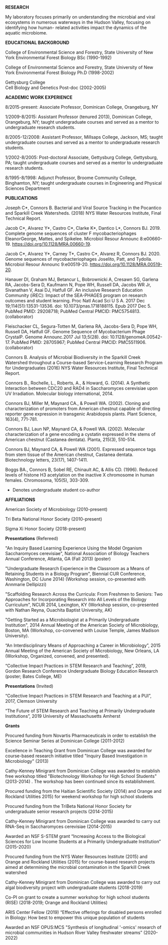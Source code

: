 **RESEARCH**

My laboratory focuses primarily on understanding the microbial and viral ecosystems in numerous waterways in the Hudson Valley, focusing on identifying how human-
related activities impact the dynamics of the aquatic microbiome. 

**EDUCATIONAL BACKGROUND**

College of Environmental Science and Forestry, State University of New York 
Environmental Forest Biology BSc (1990-1992)

College of Environmental Science and Forestry, State University of New York
Environmental Forest Biology Ph.D (1998-2002)

Gettysburg College			   
Cell Biology and Genetics Post-doc (2002-2005)

**ACADEMIC WORK EXPERIENCE**

8/2015-present:  Associate Professor, Dominican College, Orangeburg, NY

1/2009-8/2015:  Assistant Professor (tenured 2013), Dominican College, Orangeburg, NY; taught undergraduate courses and served as a mentor to undergraduate research students.

8/2005-12/2008:  Assistant Professor, Millsaps College, Jackson, MS; taught undergraduate courses and served as a mentor to undergraduate research students.

1/2002-8/2005:  Post-doctoral Associate, Gettysburg College, Gettysburg, PA; taught undergraduate courses and served as a mentor to undergraduate research students.

8/1995-8/1998:  Adjunct Professor, Broome Community College, Binghamton, NY; taught undergraduate courses in Engineering and Physical Sciences Department

**PUBLICATIONS**

Joseph C*, Connors B. Bacterial and Viral Source Tracking in the Pocantico and Sparkill Creek Watersheds. (2018) NYS Water Resources Institute, Final Technical Report.

Jacob C*, Alvarez Y*, Castro C*, Clarke K*, Dantico L*, Connors BJ. 2019. Complete genome sequences of cluster F mycobacteriophages EleanorGeorge, Mattes, and Spikelee. Microbiol Resour Announc 8:e00660-19. https://doi.org/10.1128/MRA.00660-19. 

Jacob C*, Alvarez Y*, Carney T*, Castro C*, Alvarez R, Connors BJ. 2020. Genome
sequences of mycobacteriophages Joselito, Patt, and Tydolla. Microbiol Resour Announc 9:e00519-20. https://doi.org/10.1128/MRA.00519-20.

Hanauer DI, Graham MJ, Betancur L, Bobrownicki A, Cresawn SG, Garlena RA, Jacobs-Sera D, Kaufmann N, Pope WH, Russell DA, Jacobs WR Jr, Sivanathan V, Asai DJ, Hatfull GF. An inclusive Research Education Community (iREC): Impact of the SEA-PHAGES program on research outcomes and student learning. Proc Natl Acad Sci U S A. 2017 Dec 19;114(51):13531-13536. doi: 10.1073/pnas.1718188115. Epub 2017 Dec 5. PubMed PMID: 29208718; PubMed Central PMCID: PMC5754813. (collaborator)

Fleischacker CL, Segura-Totten M, Garlena RA, Jacobs-Sera D, Pope WH, Russell DA, Hatfull GF. Genome Sequence of Mycobacterium Phage CrystalP. Genome Announc.2017 Jul 13;5(28). doi: 10.1128/genomeA.00542-17. PubMed PMID: 28705967; PubMed Central PMCID: PMC5511906. (collaborator)

Connors B. Analysis of Microbial Biodiversity in the Sparkill Creek Watershed throughout a Course-based Service-Learning Research Program for Undergraduates (2016) NYS Water Resources Institute, Final Technical Report.

Connors B., Rochelle, L., Roberts, A., & Howard, G. (2014). A Synthetic Interaction between CDC20 and RAD4 in Saccharomyces cerevisiae upon UV Irradiation. Molecular biology international, 2014.

Connors BJ, Miller M, Maynard CA., & Powell WA. (2002). Cloning and characterization of promoters from American chestnut capable of directing reporter gene expression in transgenic Arabidopsis plants. Plant Science, 163(4), 771-781.

Connors BJ, Laun NP, Maynard CA, & Powell WA. (2002). Molecular characterization of a gene encoding a cystatin expressed in the stems of American chestnut (Castanea dentata). Planta, 215(3), 510-514.

Connors BJ, Maynard CA, & Powell WA (2001). Expressed sequence tags from stem tissue of the American chestnut, Castanea dentata. Biotechnology letters, 23(17), 1407-1411.
 
Boggs BA., Connors B, Sobel RE, Chinault AC, & Allis CD. (1996). Reduced levels of histone H3 acetylation on the inactive X chromosome in human females. Chromosoma, 105(5), 303-309.

* Denotes undergraduate student co-author

**AFFILIATIONS**

American Society of Microbiology (2010-present)

Tri Beta National  Honor Society  (2010-present)

Sigma Xi Honor Society (2018-present)

**Presentations** (Refereed)

"An Inquiry Based Learning Experience Using the Model Organism Saccharomyces cerevisiae", National Association of Biology Teachers Annual Conference, Atlanta, GA (Fall 2013) (poster)

"Undergraduate Research Experience in the Classroom as a Means of Retaining Students in a Biology Program", Biennial CUR Conference, Washington, DC (June 2014)  (Workshop session, co-presented with Annmarie Dellipizzi)

"Scaffolding Research Across the Curricula: From Freshmen to Seniors: Two Approaches for Incorporating Research into All Levels of the Biology Curriculum", NCUR 2014, Lexington, KY (Workshop session, co-presented with Nathan Reyna, Ouachita Baptist University, AK)

"Getting Started as a Microbiologist at a Primarily Undergraduate Institution", 2014 Annual Meeting of the American Society of Microbiology, Boston, MA (Workshop, co-convened with Louise Temple, James Madison University).

 “An Interdisciplinary Means of Approaching a Career in Microbiology”, 2015 Annual Meeting of the American Society of Microbiology, New Orleans, LA (Workshop, Organized, convened, and presented).

“Collective Impact Practices in STEM Research and Teaching”, 2019, Gordon Research Conference Undergraduate Biology Education Research (poster; Bates College, ME)

**Presentations** (Invited)

“Collective Impact Practices in STEM Research and Teaching at a PUI”, 2017, Clemson University

“The Future of STEM Research and Teaching at Primarily Undergraduate Institutions”, 2019 University of Massachusetts Amherst

**Grants**

Procured funding from Novartis Pharmaceuticals in order to establish the Science Seminar Series at Dominican College (2011-2012) 

Excellence in Teaching Grant from Dominican College was awarded for course-based research initiative titled "Inquiry Based Investigation in Microbiology"  (2013) 

Cathy-Kenney Minigrant from Dominican College was awarded to establish free workshop titled "Biotechnology Workshop for High School Students"  (2013-2014) .  The workshop has been continued since its establishment.

Procured funding from the Haitian Scientific Society (2014) and Orange and Rockland Utilities 2015) for weekend workshop for high school students

Procured funding from the TriBeta National Honor Society for undergraduate senior research projects (2014-2015)

Cathy-Kenney Minigrant from Dominican College was awarded to carry out RNA-Seq in Saccharomyces cerevisiae (2014-2015)

Awarded an NSF S-STEM grant “Increasing Access to the Biological Sciences for Low Income Students at a Primarily Undergraduate Institution” (2015-2020)

Procured funding from the NYS Water Resources Institute (2015) and Orange and Rockland Utilities (2015) for course-based research projects aimed at determining the microbial contamination in the Sparkill Creek watershed

Cathy-Kenney Minigrant from Dominican College was awarded to carry out algal biodiversity project with undergraduate students (2018-2019)

Co-PI on grant to create a summer workshop for high school students (RISE) (2018-2019; Orange and Rockland Utilities)

ARIS Center Fellow (2019) “Effective offerings for disabled persons enrolled in Biology: How best to empower this unique population of students

Awarded an NSF OPUS:MCS  "Synthesis of longitudinal  '-omics' research of microbial communities in Hudson River Valley freshwater streams” (2020-2022)




